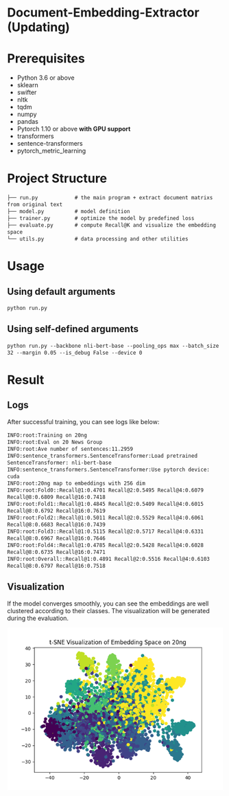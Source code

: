 # Document-Embedding-Extractor (Updating)

# Prerequisites
* Python 3.6 or above
* sklearn
* swifter
* nltk
* tqdm
* numpy
* pandas
* Pytorch 1.10 or above **with GPU support**
* transformers
* sentence-transformers
* pytorch_metric_learning

# Project Structure
```
├── run.py            # the main program + extract document matrixs from original text
├── model.py          # model definition
├── trainer.py        # optimize the model by predefined loss
├── evaluate.py       # compute Recall@K and visualize the embedding space
└── utils.py          # data processing and other utilities
```

# Usage
## Using default arguments
```shell
python run.py 
```
## Using self-defined arguments
```shell
python run.py --backbone nli-bert-base --pooling_ops max --batch_size 32 --margin 0.05 --is_debug False --device 0
```

# Result
## Logs
After successful training, you can see logs like below:
```
INFO:root:Training on 20ng
INFO:root:Eval on 20 News Group
INFO:root:Ave number of sentences:11.2959
INFO:sentence_transformers.SentenceTransformer:Load pretrained SentenceTransformer: nli-bert-base
INFO:sentence_transformers.SentenceTransformer:Use pytorch device: cuda
INFO:root:20ng map to embeddings with 256 dim
INFO:root:Fold0::Recall@1:0.4701 Recall@2:0.5495 Recall@4:0.6079 Recall@8:0.6809 Recall@16:0.7418
INFO:root:Fold1::Recall@1:0.4845 Recall@2:0.5409 Recall@4:0.6015 Recall@8:0.6792 Recall@16:0.7619
INFO:root:Fold2::Recall@1:0.5011 Recall@2:0.5529 Recall@4:0.6061 Recall@8:0.6683 Recall@16:0.7439
INFO:root:Fold3::Recall@1:0.5115 Recall@2:0.5717 Recall@4:0.6331 Recall@8:0.6967 Recall@16:0.7646
INFO:root:Fold4::Recall@1:0.4785 Recall@2:0.5428 Recall@4:0.6028 Recall@8:0.6735 Recall@16:0.7471
INFO:root:Overall::Recall@1:0.4891 Recall@2:0.5516 Recall@4:0.6103 Recall@8:0.6797 Recall@16:0.7518
```
## Visualization
If the model converges smoothly, you can see the embeddings are well clustered according to their classes. The visualization will be generated during the evaluation.

![embedding_visualization](Embedding.png)
